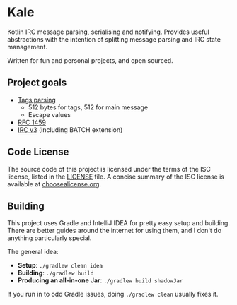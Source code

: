 # Kale
Kotlin IRC message parsing, serialising and notifying. Provides useful abstractions with the intention of splitting message parsing and IRC state management.

Written for fun and personal projects, and open sourced.

## Project goals
* [Tags parsing](http://ircv3.net/specs/core/message-tags-3.2.html)
  * 512 bytes for tags, 512 for main message
  * Escape values
* [RFC 1459](https://tools.ietf.org/html/rfc1459)
* [IRC v3](http://ircv3.net/irc/) (including BATCH extension)

## Code License
The source code of this project is licensed under the terms of the ISC license, listed in the [LICENSE](LICENSE.md) file. A concise summary of the ISC license is available at [choosealicense.org](http://choosealicense.com/licenses/isc/).

## Building
This project uses Gradle and IntelliJ IDEA for pretty easy setup and building. There are better guides around the internet for using them, and I don't do anything particularly special.

The general idea:
* **Setup**: `./gradlew clean idea`
* **Building**: `./gradlew build`
* **Producing an all-in-one Jar**: `./gradlew build shadowJar`

If you run in to odd Gradle issues, doing `./gradlew clean` usually fixes it.